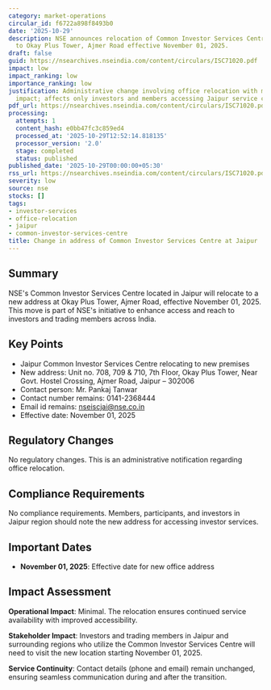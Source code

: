 ```yaml
---
category: market-operations
circular_id: f6722a898f8493b0
date: '2025-10-29'
description: NSE announces relocation of Common Investor Services Centre in Jaipur
  to Okay Plus Tower, Ajmer Road effective November 01, 2025.
draft: false
guid: https://nsearchives.nseindia.com/content/circulars/ISC71020.pdf
impact: low
impact_ranking: low
importance_ranking: low
justification: Administrative change involving office relocation with minimal operational
  impact; affects only investors and members accessing Jaipur service centre
pdf_url: https://nsearchives.nseindia.com/content/circulars/ISC71020.pdf
processing:
  attempts: 1
  content_hash: e0bb47fc3c859ed4
  processed_at: '2025-10-29T12:52:14.818135'
  processor_version: '2.0'
  stage: completed
  status: published
published_date: '2025-10-29T00:00:00+05:30'
rss_url: https://nsearchives.nseindia.com/content/circulars/ISC71020.pdf
severity: low
source: nse
stocks: []
tags:
- investor-services
- office-relocation
- jaipur
- common-investor-services-centre
title: Change in address of Common Investor Services Centre at Jaipur
---
```


## Summary

NSE's Common Investor Services Centre located in Jaipur will relocate to a new address at Okay Plus Tower, Ajmer Road, effective November 01, 2025. This move is part of NSE's initiative to enhance access and reach to investors and trading members across India.

## Key Points

- Jaipur Common Investor Services Centre relocating to new premises
- New address: Unit no. 708, 709 & 710, 7th Floor, Okay Plus Tower, Near Govt. Hostel Crossing, Ajmer Road, Jaipur – 302006
- Contact person: Mr. Pankaj Tanwar
- Contact number remains: 0141-2368444
- Email id remains: nseiscjai@nse.co.in
- Effective date: November 01, 2025

## Regulatory Changes

No regulatory changes. This is an administrative notification regarding office relocation.

## Compliance Requirements

No compliance requirements. Members, participants, and investors in Jaipur region should note the new address for accessing investor services.

## Important Dates

- **November 01, 2025**: Effective date for new office address

## Impact Assessment

**Operational Impact**: Minimal. The relocation ensures continued service availability with improved accessibility.

**Stakeholder Impact**: Investors and trading members in Jaipur and surrounding regions who utilize the Common Investor Services Centre will need to visit the new location starting November 01, 2025.

**Service Continuity**: Contact details (phone and email) remain unchanged, ensuring seamless communication during and after the transition.